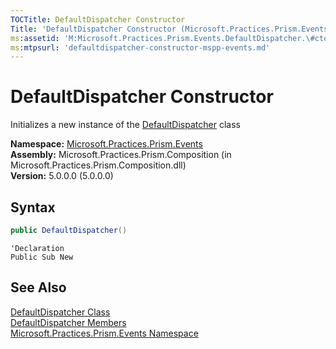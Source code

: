 ```yaml
---
TOCTitle: DefaultDispatcher Constructor
Title: 'DefaultDispatcher Constructor (Microsoft.Practices.Prism.Events)'
ms:assetid: 'M:Microsoft.Practices.Prism.Events.DefaultDispatcher.\#ctor'
ms:mtpsurl: 'defaultdispatcher-constructor-mspp-events.md'
---
```


# DefaultDispatcher Constructor

Initializes a new instance of the [DefaultDispatcher](/patterns-practices/reference/defaultdispatcher-class-mspp-events) class

**Namespace:** [Microsoft.Practices.Prism.Events](/patterns-practices/reference/mspp-events-namespace)  
**Assembly:** Microsoft.Practices.Prism.Composition (in Microsoft.Practices.Prism.Composition.dll)  
**Version:** 5.0.0.0 (5.0.0.0)

## Syntax
```C#
public DefaultDispatcher()
```

```VB
'Declaration
Public Sub New
```

## See Also

[DefaultDispatcher Class](/patterns-practices/reference/defaultdispatcher-class-mspp-events)  
[DefaultDispatcher Members](/patterns-practices/reference/defaultdispatcher-members-mspp-events)  
[Microsoft.Practices.Prism.Events Namespace](/patterns-practices/reference/mspp-events-namespace)  